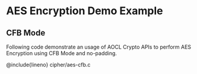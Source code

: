 # AES Encryption Demo Example
## CFB Mode

Following code demonstrate an usage of AOCL Crypto APIs to perform AES
Encryption using CFB Mode and no-padding.

@include{lineno} cipher/aes-cfb.c